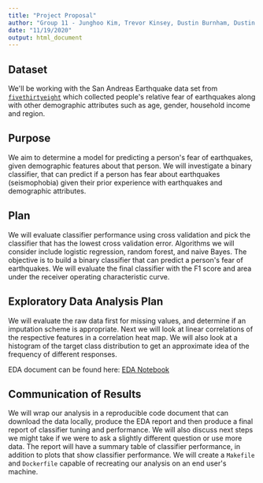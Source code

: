 ```yaml
---
title: "Project Proposal"
author: "Group 11 - Junghoo Kim, Trevor Kinsey, Dustin Burnham, Dustin Andrews"
date: "11/19/2020"
output: html_document
---
```


## Dataset

We'll be working with the San Andreas Earthquake data set from [`fivethirtyeight`](https://github.com/fivethirtyeight/data/tree/master/san-andreas) which collected people's relative fear of earthquakes along with other demographic attributes such as age, gender, household income and region.

## Purpose

We aim to determine a model for predicting a person's fear of earthquakes, given demographic features about that person. We will investigate a binary classifier, that can predict if a person has fear about earthquakes (seismophobia) given their prior experience with earthquakes and demographic attributes.

## Plan

We will evaluate classifier performance using cross validation and pick the classifier that has the lowest cross validation error. Algorithms we will consider include logistic regression, random forest, and naive Bayes. The objective is to build a binary classifier that can predict a person's fear of earthquakes. We will evaluate the final classifier with the F1 score and area under the receiver operating characteristic curve.

## Exploratory Data Analysis Plan

We will evaluate the raw data first for missing values, and determine if an imputation scheme is appropriate. Next we will look at linear correlations of the respective features in a correlation heat map. We will also look at a histogram of the target class distribution to get an approximate idea of the frequency of different responses.

EDA document can be found here: [EDA Notebook](src/seismophobia.md)

## Communication of Results

We will wrap our analysis in a reproducible code document that can download the data locally, produce the EDA report and then produce a final report of classifier tuning and performance. We will also discuss next steps we might take if we were to ask a slightly different question or use more data. The report will have a summary table of classifier performance, in addition to plots that show classifier performance. We will create a `Makefile` and `Dockerfile` capable of recreating our analysis on an end user's machine.
